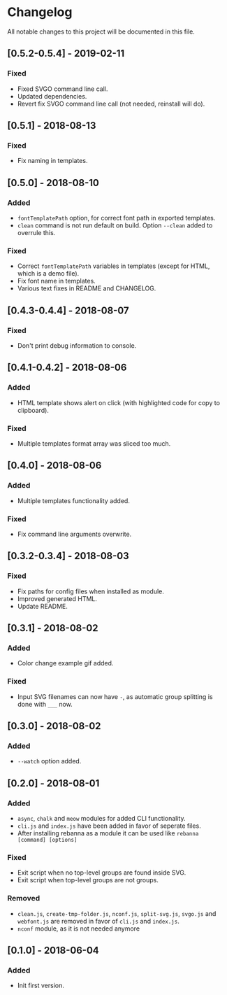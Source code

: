 # Changelog
All notable changes to this project will be documented in this file.

## [0.5.2-0.5.4] - 2019-02-11
### Fixed
- Fixed SVGO command line call.
- Updated dependencies.
- Revert fix SVGO command line call (not needed, reinstall will do).

## [0.5.1] - 2018-08-13
### Fixed
- Fix naming in templates.

## [0.5.0] - 2018-08-10
### Added
- `fontTemplatePath` option, for correct font path in exported templates.
- `clean` command is not run default on build. Option `--clean` added to overrule this.

### Fixed
- Correct `fontTemplatePath` variables in templates (except for HTML, which is a demo file).
- Fix font name in templates.
- Various text fixes in README and CHANGELOG.

## [0.4.3-0.4.4] - 2018-08-07
### Fixed
- Don't print debug information to console.

## [0.4.1-0.4.2] - 2018-08-06
### Added
- HTML template shows alert on click (with highlighted code for copy to clipboard).

### Fixed
- Multiple templates format array was sliced too much.

## [0.4.0] - 2018-08-06
### Added
- Multiple templates functionality added.

### Fixed
- Fix command line arguments overwrite.

## [0.3.2-0.3.4] - 2018-08-03
### Fixed
- Fix paths for config files when installed as module.
- Improved generated HTML.
- Update README.

## [0.3.1] - 2018-08-02
### Added
- Color change example gif added.

### Fixed
- Input SVG filenames can now have `-`, as automatic group splitting is done with `___` now.

## [0.3.0] - 2018-08-02
### Added
- `--watch` option added.

## [0.2.0] - 2018-08-01
### Added
- `async`, `chalk` and `meow` modules for added CLI functionality.
- `cli.js` and `index.js` have been added in favor of seperate files.
- After installing rebanna as a module it can be used like `rebanna [command] [options]`

### Fixed
- Exit script when no top-level groups are found inside SVG.
- Exit script when top-level groups are not groups.

### Removed
- `clean.js`, `create-tmp-folder.js`, `nconf.js`, `split-svg.js`, `svgo.js` and `webfont.js` are removed in favor of `cli.js` and `index.js`.
- `nconf` module, as it is not needed anymore

## [0.1.0] - 2018-06-04
### Added
- Init first version.
